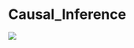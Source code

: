 # Causal_Inference
<img src ="Causal_Inference/Final Project: retirement effect on mental health/discontinuity of treatment assignment.png" >
